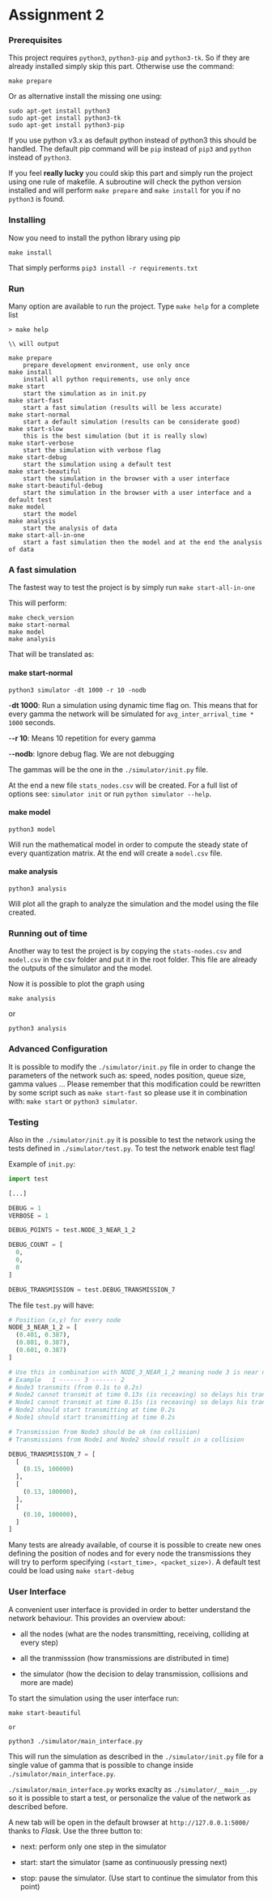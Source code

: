 # Assignment 2

### Prerequisites

This project requires `python3`, `python3-pip` and `python3-tk`. So if they are already installed simply skip this part. Otherwise use the command:

```shell
make prepare
```

Or as alternative install the missing one using:

```shell
sudo apt-get install python3
sudo apt-get install python3-tk
sudo apt-get install python3-pip
```

If you use python v3.x as default python instead of python3 this should be handled. The default pip command will be `pip` instead of `pip3` and `python` instead of `python3`.

If you  feel **really lucky** you could skip this part and simply run the project using one rule of makefile. A subroutine will check the python version installed and will perform `make prepare` and `make install` for you if no `python3` is found.

### Installing

Now you need to install the python library using pip

```shell
make install
```

That simply performs `pip3 install -r requirements.txt`

### Run

Many option are available to run the project. Type `make help` for a complete list

```
> make help

\\ will output

make prepare
    prepare development environment, use only once
make install
    install all python requirements, use only once
make start
    start the simulation as in init.py
make start-fast
    start a fast simulation (results will be less accurate)
make start-normal
    start a default simulation (results can be considerate good)
make start-slow
    this is the best simulation (but it is really slow)
make start-verbose
    start the simulation with verbose flag
make start-debug
    start the simulation using a default test
make start-beautiful
    start the simulation in the browser with a user interface
make start-beautiful-debug
    start the simulation in the browser with a user interface and a default test
make model
    start the model
make analysis
    start the analysis of data
make start-all-in-one
    start a fast simulation then the model and at the end the analysis of data
```

### A fast simulation

The fastest way to test the project is by simply run `make start-all-in-one`

This will perform:
```shell
make check_version
make start-normal
make model
make analysis
```

That will be translated as:
#### make start-normal
```shell
python3 simulator -dt 1000 -r 10 -nodb
```
-**dt 1000**: Run a simulation using dynamic time flag on. This means that for every gamma the network will be simulated for `avg_inter_arrival_time * 1000` seconds.

-**-r 10**: Means 10 repetition for every gamma

-**-nodb**: Ignore debug flag. We are not debugging

The gammas will be the one in the `./simulator/init.py` file.

At the end a new file `stats_nodes.csv` will be created.
For a full list of options see: `simulator init` or run `python simulator --help`.

#### make model
```
python3 model
```
Will run the mathematical model in order to compute the steady state of every quantization matrix. At the end will create a `model.csv` file.

#### make analysis
```shell
python3 analysis
```
Will plot all the graph to analyze the simulation and the model using the file created. 


### Running out of time

Another way to test the project is by copying the `stats-nodes.csv` and `model.csv` in the csv folder and put it in the root folder. This file are already the outputs of the simulator and the model.

Now it is possible to plot the graph using
```shell
make analysis
```
or
```shell
python3 analysis
```

### Advanced Configuration
It is possible to modify the `./simulator/init.py` file in order to change the parameters of the network such as: speed, nodes position, queue size, gamma values ... Please remember that this modification could be rewritten by some script such as `make start-fast` so please use it in combination with: `make start` or `python3 simulator`.

### Testing
Also in the `./simulator/init.py` it is possible to test the network using the tests defined in `./simulator/test.py`. To test the network enable test flag!

Example of `init.py`:
```python
import test

[...]

DEBUG = 1
VERBOSE = 1

DEBUG_POINTS = test.NODE_3_NEAR_1_2

DEBUG_COUNT = [
  0,
  0,
  0
]

DEBUG_TRANSMISSION = test.DEBUG_TRANSMISSION_7
```

The file `test.py` will have:
```python
# Position (x,y) for every node
NODE_3_NEAR_1_2 = [
  (0.401, 0.387),
  (0.801, 0.387),
  (0.601, 0.387)
]

# Use this in combination with NODE_3_NEAR_1_2 meaning node 3 is near node 1 and 2 but 1 and 2 are far away
# Example   1 ------ 3 ------- 2
# Node3 transmits (from 0.1s to 0.2s)
# Node2 cannot transmit at time 0.13s (is receaving) so delays his transmission
# Node1 cannot transmit at time 0.15s (is receaving) so delays his transmission
# Node2 should start transmitting at time 0.2s
# Node1 should start transmitting at time 0.2s

# Transmission from Node3 should be ok (no collision)
# Transmissions from Node1 and Node2 should result in a collision

DEBUG_TRANSMISSION_7 = [
  [
    (0.15, 100000)
  ],
  [
    (0.13, 100000),
  ],
  [
    (0.10, 100000),
  ]
]
```
Many tests are already available, of course it is possible to create new ones defining the position of nodes and for every node the transmissions they will try to perform specifying `(<start_time>, <packet_size>)`. A default test could be load using `make start-debug`

### User Interface
A convenient user interface is provided in order to better understand the network behaviour. This provides an overview about:

- all the nodes (what are the nodes transmitting, receiving, colliding at every step)

- all the tranmisssion (how transmissions are distributed in time)

- the simulator (how the decision to delay transmission, collisions and more are made)

To start the simulation using the user interface run:
```
make start-beautiful

or

python3 ./simulator/main_interface.py
```
This will run the simulation as described in the `./simulator/init.py` file for a single value of gamma that is possible to change inside `./simulator/main_interface.py`.

`./simulator/main_interface.py` works exaclty as `./simulator/__main__.py` so it is possible to start a test, or personalize the value of the network as described before.

A new tab will be open in the default browser at `http://127.0.0.1:5000/` thanks to *Flask*. Use the three button to:

- next: perform only one step in the simulator

- start: start the simulator (same as continuously pressing next)

- stop: pause the simulator. (Use start to continue the simulator from this point)

